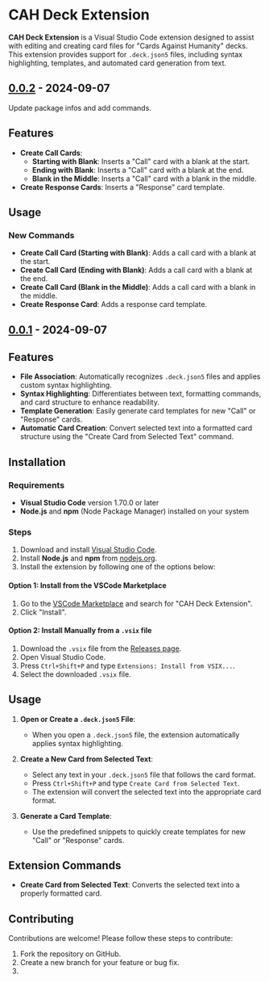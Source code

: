 # CAH Deck Extension

**CAH Deck Extension** is a Visual Studio Code extension designed to assist with editing and creating card files for "Cards Against Humanity" decks. This extension provides support for `.deck.json5` files, including syntax highlighting, templates, and automated card generation from text.

## [0.0.2] - 2024-09-07

Update package infos and add commands.

## Features

- **Create Call Cards**:
  - **Starting with Blank**: Inserts a "Call" card with a blank at the start.
  - **Ending with Blank**: Inserts a "Call" card with a blank at the end.
  - **Blank in the Middle**: Inserts a "Call" card with a blank in the middle.
- **Create Response Cards**: Inserts a "Response" card template.

## Usage

### New Commands

- **Create Call Card (Starting with Blank)**: Adds a call card with a blank at the start.
- **Create Call Card (Ending with Blank)**: Adds a call card with a blank at the end.
- **Create Call Card (Blank in the Middle)**: Adds a call card with a blank in the middle.
- **Create Response Card**: Adds a response card template.


## [0.0.1] - 2024-09-07

## Features

- **File Association**: Automatically recognizes `.deck.json5` files and applies custom syntax highlighting.
- **Syntax Highlighting**: Differentiates between text, formatting commands, and card structure to enhance readability.
- **Template Generation**: Easily generate card templates for new "Call" or "Response" cards.
- **Automatic Card Creation**: Convert selected text into a formatted card structure using the "Create Card from Selected Text" command.

## Installation

### Requirements

- **Visual Studio Code** version 1.70.0 or later
- **Node.js** and **npm** (Node Package Manager) installed on your system

### Steps

1. Download and install [Visual Studio Code](https://code.visualstudio.com/).
2. Install **Node.js** and **npm** from [nodejs.org](https://nodejs.org).
3. Install the extension by following one of the options below:

#### Option 1: Install from the VSCode Marketplace

1. Go to the [VSCode Marketplace](https://marketplace.visualstudio.com/) and search for "CAH Deck Extension".
2. Click "Install".

#### Option 2: Install Manually from a `.vsix` file

1. Download the `.vsix` file from the [Releases page](https://github.com/your-repo/releases).
2. Open Visual Studio Code.
3. Press `Ctrl+Shift+P` and type `Extensions: Install from VSIX...`.
4. Select the downloaded `.vsix` file.

## Usage

1. **Open or Create a `.deck.json5` File**:
   - When you open a `.deck.json5` file, the extension automatically applies syntax highlighting.

2. **Create a New Card from Selected Text**:
   - Select any text in your `.deck.json5` file that follows the card format.
   - Press `Ctrl+Shift+P` and type `Create Card from Selected Text`.
   - The extension will convert the selected text into the appropriate card format.

3. **Generate a Card Template**:
   - Use the predefined snippets to quickly create templates for new "Call" or "Response" cards.

## Extension Commands

- **Create Card from Selected Text**: Converts the selected text into a properly formatted card.
  
## Contributing

Contributions are welcome! Please follow these steps to contribute:

1. Fork the repository on GitHub.
2. Create a new branch for your feature or bug fix.
3.


[0.0.2]: https://github.com/cmarignier/cah-extension-deck/compare/0.0.1...0.0.2
[0.0.1]: https://github.com/cmarignier/cah-extension-deck/releases/tag/0.0.1